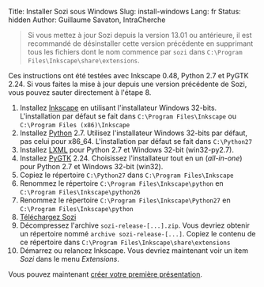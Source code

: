 Title: Installer Sozi sous Windows
Slug: install-windows
Lang: fr
Status: hidden
Author: Guillaume Savaton, IntraCherche

> Si vous mettez à jour Sozi depuis la version 13.01 ou antérieure, il est recommandé de désinstaller cette version précédente en supprimant tous les fichiers dont le nom commence par `sozi` dans `C:\Program Files\Inkscape\share\extensions`.

Ces instructions ont été testées avec Inkscape 0.48, Python 2.7 et PyGTK 2.24. Si vous faites la mise à jour depuis une version précédente de Sozi, vous pouvez sauter directement à l'étape 8.

1. Installez [Inkscape](http://inkscape.org/download/) en utilisant l'installateur Windows 32-bits. 
L'installation par défaut se fait dans  `C:\Program Files\Inkscape`
ou `C:\Program Files (x86)\Inkscape`
2. Installez [Python](http://python.org/download/) 2.7.
Utilisez l'installateur Windows 32-bits par défaut, pas celui pour x86_64. L'installation par défaut se fait dans `C:\Python27`
3. Installez [LXML](https://pypi.python.org/pypi/lxml/3.2.4#downloads) pour Python 2.7 et Windows 32-bit (win32-py2.7).
4. Installez [PyGTK](http://ftp.gnome.org/pub/GNOME/binaries/win32/pygtk/2.24/) 2.24.
Choisissez l'installateur tout en un  (*all-in-one*) pour Python 2.7 et Windows 32-bit (win32).
5. Copiez le répertoire `C:\Python27` dans `C:\Program Files\Inkscape`
6. Renommez le répertoire `C:\Program Files\Inkscape\python` en `C:\Program Files\Inkscape\python26`
7. Renommez le répertoire `C:\Program Files\Inkscape\Python27` en `C:\Program Files\Inkscape\python`
8. [Téléchargez Sozi](|filename|download.md)
9. Décompressez l'archive `sozi-release-[...].zip`.
Vous devriez obtenir un répertoire nommé `archive sozi-release-[...]`.
Copiez le contenu de ce répertoire dans `C:\Program Files\Inkscape\share\extensions`
10. Démarrez ou relancez Inkscape.
Vous devriez maintenant voir un item *Sozi* dans le menu *Extensions*.

Vous pouvez maintenant [créer votre première présentation](|filename|create.md).
